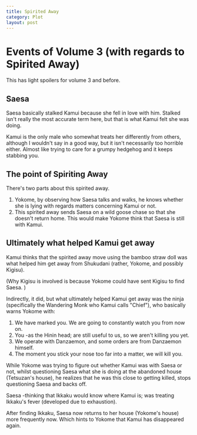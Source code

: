 ```yaml
---
title: Spirited Away
category: Plot
layout: post
---
```


# Events of Volume 3 (with regards to Spirited Away)

This has light spoilers for volume 3 and before. 

## Saesa

Saesa basically stalked Kamui because she fell in love with him. Stalked isn't really the most accurate term here, but that is what Kamui felt she was doing. 

Kamui is the only male who somewhat treats her differently from others, although I wouldn't say in a good way, but it isn't necessarily too horrible either. Almost like trying to care for a grumpy hedgehog and it keeps stabbing you.

## The point of Spiriting Away

There's two parts about this spirited away.

1. Yokome, by observing how Saesa talks and walks, he knows whether she is lying with regards matters concerning Kamui or not. 
2. This spirited away sends Saesa on a wild goose chase so that she doesn't return home. This would make Yokome think that Saesa is still with Kamui. 

## Ultimately what helped Kamui get away

Kamui thinks that the spirited away move using the bamboo straw doll was what helped him get away from Shukudani (rather, Yokome, and possibly Kigisu). 

(Why Kigisu is involved is because Yokome could have sent Kigisu to find Saesa. )

Indirectly, it did, but what ultimately helped Kamui get away was the ninja (specifically the Wandering Monk who Kamui calls "Chief"), who basically warns Yokome with:

1. We have marked you. We are going to constantly watch you from now on.
2. You -as the Hinin head; are still useful to us, so we aren't killing you yet.
3. We operate with Danzaemon, and some orders are from Danzaemon himself.
4. The moment you stick your nose too far into a matter, we will kill you.

While Yokome was trying to figure out whether Kamui was with Saesa or not, whilst questioning Saesa what she is doing at the abandoned house (Tetsuzan's house), he realizes that he was this close to getting killed, stops questioning Saesa and backs off. 

Saesa -thinking that Ikkaku would know where Kamui is; was treating Ikkaku's fever (developed due to exhaustion). 

After finding Ikkaku, Saesa now returns to her house (Yokome's house) more frequently now. Which hints to Yokome that Kamui has disappeared again. 